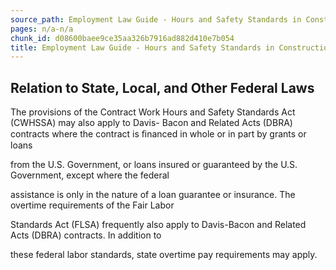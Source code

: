 ```yaml
---
source_path: Employment Law Guide - Hours and Safety Standards in Construction Contracts.md
pages: n/a-n/a
chunk_id: d08600baee9ce35aa326b7916ad882d410e7b054
title: Employment Law Guide - Hours and Safety Standards in Construction Contracts
---
```

## Relation to State, Local, and Other Federal Laws

The provisions of the Contract Work Hours and Safety Standards Act (CWHSSA) may also apply to Davis- Bacon and Related Acts (DBRA) contracts where the contract is ﬁnanced in whole or in part by grants or loans

from the U.S. Government, or loans insured or guaranteed by the U.S. Government, except where the federal

assistance is only in the nature of a loan guarantee or insurance. The overtime requirements of the Fair Labor

Standards Act (FLSA) frequently also apply to Davis-Bacon and Related Acts (DBRA) contracts. In addition to

these federal labor standards, state overtime pay requirements may apply.
